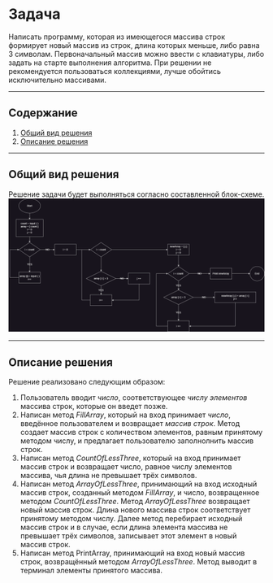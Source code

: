 # **Задача**
Написать программу, которая из имеющегося массива строк формирует новый массив из строк, длина которых меньше, либо равна 3 символам. Первоначальный массив можно ввести с клавиатуры, либо задать на старте выполнения алгоритма. При решении не рекомендуется пользоваться коллекциями, лучше обойтись исключительно массивами.

---

## **Содержание**
1. [Общий вид решения](##Общий-вид-решения)
2. [Описание решения](##Описание-решения)


---
## **Общий вид решения**
Решение задачи будет выполняться согласно составленной блок-схеме.
![](diagramm.png)

---

## **Описание решения**
Решение реализовано следующим образом:
1. Пользователь вводит *число*, соответствующее *числу элементов* массива строк, которые он введет позже.
2. Написан метод *FillArray*, который на вход принимает *число*, введённое пользователем и возвращает *массив строк*. Метод создает массив строк с количеством элементов, равным принятому методом числу, и предлагает пользователю заполнолнить массив строк.
3. Написан метод *CountOfLessThree*, который на вход принимает массив строк и возвращает число, равное числу элементов массива, чья длина не превышает трёх символов.
4. Написан метод *ArrayOfLessThree*, принимающий на вход исходный массив строк, созданный методом *FillArray*, и число, возвращенное методом *CountOfLessThree*. Метод *ArrayOfLessThree* возвращает новый массив строк. Длина нового массива строк соответствует принятому методом числу. Далее метод перебирает исходный массив строк и в случае, если длина элемента массива не превышает трёх символов, записывает этот элемент в новый массив строк.
5. Написан метод PrintArray, принимающий на вход новый массив строк, возвращённый методом *ArrayOfLessThree*. Метод выводит в терминал элементы принятого массива.